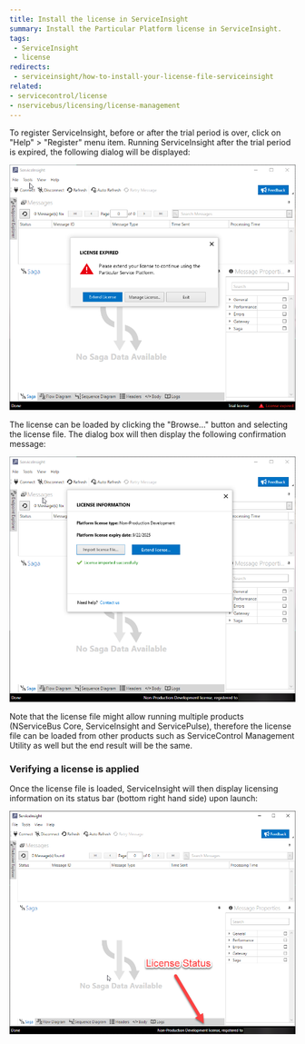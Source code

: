 ```yaml
---
title: Install the license in ServiceInsight
summary: Install the Particular Platform license in ServiceInsight.
tags:
 - ServiceInsight
 - license
redirects:
 - serviceinsight/how-to-install-your-license-file-serviceinsight
related:
- servicecontrol/license
- nservicebus/licensing/license-management
---
```


To register ServiceInsight, before or after the trial period is over, click on "Help" \> "Register" menu item. Running ServiceInsight after the trial period is expired, the following dialog will be displayed:

![trial period expiration](images/trial-period-expiration.png)

The license can be loaded by clicking the "Browse..." button and selecting the license file. The dialog box will then display the following confirmation message:

![trial period licensed](images/trial-period-licensed.png)

Note that the license file might allow running multiple products (NServiceBus Core, ServiceInsight and ServicePulse), therefore the license file can be loaded from other products such as ServiceControl Management Utility as well but the end result will be the same.

### Verifying a license is applied

Once the license file is loaded, ServiceInsight will then display licensing information on its status bar (bottom right hand side) upon launch:

![license verified](images/license-verified.png)